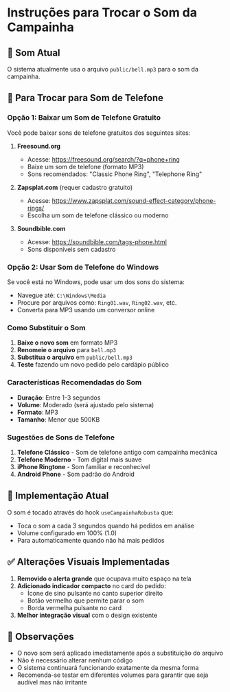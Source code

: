 # Instruções para Trocar o Som da Campainha

## 🔔 Som Atual
O sistema atualmente usa o arquivo `public/bell.mp3` para o som da campainha.

## 📱 Para Trocar para Som de Telefone

### Opção 1: Baixar um Som de Telefone Gratuito

Você pode baixar sons de telefone gratuitos dos seguintes sites:

1. **Freesound.org**
   - Acesse: https://freesound.org/search/?q=phone+ring
   - Baixe um som de telefone (formato MP3)
   - Sons recomendados: "Classic Phone Ring", "Telephone Ring"

2. **Zapsplat.com** (requer cadastro gratuito)
   - Acesse: https://www.zapsplat.com/sound-effect-category/phone-rings/
   - Escolha um som de telefone clássico ou moderno

3. **Soundbible.com**
   - Acesse: https://soundbible.com/tags-phone.html
   - Sons disponíveis sem cadastro

### Opção 2: Usar Som de Telefone do Windows

Se você está no Windows, pode usar um dos sons do sistema:
- Navegue até: `C:\Windows\Media`
- Procure por arquivos como: `Ring01.wav`, `Ring02.wav`, etc.
- Converta para MP3 usando um conversor online

### Como Substituir o Som

1. **Baixe o novo som** em formato MP3
2. **Renomeie o arquivo** para `bell.mp3`
3. **Substitua o arquivo** em `public/bell.mp3`
4. **Teste** fazendo um novo pedido pelo cardápio público

### Características Recomendadas do Som

- **Duração**: Entre 1-3 segundos
- **Volume**: Moderado (será ajustado pelo sistema)
- **Formato**: MP3
- **Tamanho**: Menor que 500KB

### Sugestões de Sons de Telefone

1. **Telefone Clássico** - Som de telefone antigo com campainha mecânica
2. **Telefone Moderno** - Tom digital mais suave
3. **iPhone Ringtone** - Som familiar e reconhecível
4. **Android Phone** - Som padrão do Android

## 🎵 Implementação Atual

O som é tocado através do hook `useCampainhaRobusta` que:
- Toca o som a cada 3 segundos quando há pedidos em análise
- Volume configurado em 100% (1.0)
- Para automaticamente quando não há mais pedidos

## ✅ Alterações Visuais Implementadas

1. **Removido o alerta grande** que ocupava muito espaço na tela
2. **Adicionado indicador compacto** no card do pedido:
   - Ícone de sino pulsante no canto superior direito
   - Botão vermelho que permite parar o som
   - Borda vermelha pulsante no card
3. **Melhor integração visual** com o design existente

## 📌 Observações

- O novo som será aplicado imediatamente após a substituição do arquivo
- Não é necessário alterar nenhum código
- O sistema continuará funcionando exatamente da mesma forma
- Recomenda-se testar em diferentes volumes para garantir que seja audível mas não irritante 